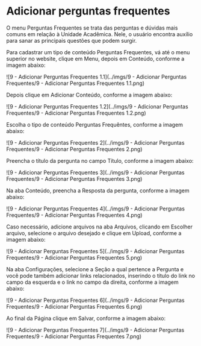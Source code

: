 # Adicionar perguntas frequentes

O menu Perguntas Frequentes se trata das perguntas e dúvidas mais comuns em relação à Unidade Acadêmica. Nele, o usuário encontra auxílio para sanar as
principais questões que podem surgir.

Para cadastrar um tipo de conteúdo Perguntas Frequentes, vá até o menu superior no website, clique em Menu, depois em Conteúdo, conforme a  imagem abaixo:

![9 - Adicionar Perguntas Frequentes 1.1](../imgs/9 - Adicionar Perguntas Frequentes/9 - Adicionar Perguntas Frequentes 1.1.png)

Depois clique em Adicionar Conteúdo, conforme a  imagem abaixo:

![9 - Adicionar Perguntas Frequentes 1.2](../imgs/9 - Adicionar Perguntas Frequentes/9 - Adicionar Perguntas Frequentes 1.2.png)

Escolha o tipo de conteúdo Perguntas Frequêntes, conforme a  imagem abaixo:

![9 - Adicionar Perguntas Frequentes 2](../imgs/9 - Adicionar Perguntas Frequentes/9 - Adicionar Perguntas Frequentes 2.png)

Preencha o título da pergunta no campo Título, conforme a  imagem abaixo:

![9 - Adicionar Perguntas Frequentes 3](../imgs/9 - Adicionar Perguntas Frequentes/9 - Adicionar Perguntas Frequentes 3.png)

Na aba Conteúdo, preencha a Resposta da pergunta, conforme a  imagem abaixo:

![9 - Adicionar Perguntas Frequentes 4](../imgs/9 - Adicionar Perguntas Frequentes/9 - Adicionar Perguntas Frequentes 4.png)

Caso necessário, adicione arquivos na aba Arquivos, clicando em Escolher arquivo, selecione o arquivo desejado e clique em Upload, conforme a  imagem abaixo:

![9 - Adicionar Perguntas Frequentes 5](../imgs/9 - Adicionar Perguntas Frequentes/9 - Adicionar Perguntas Frequentes 5.png)

Na aba Configurações, selecione a Seção a qual pertence a Pergunta e você pode também adicionar links relacionados, inserindo o título do link no campo da
esquerda e o link no campo da direita, conforme a  imagem abaixo:

![9 - Adicionar Perguntas Frequentes 6](../imgs/9 - Adicionar Perguntas Frequentes/9 - Adicionar Perguntas Frequentes 6.png)

Ao final da Página clique em Salvar, conforme a  imagem abaixo:

![9 - Adicionar Perguntas Frequentes 7](../imgs/9 - Adicionar Perguntas Frequentes/9 - Adicionar Perguntas Frequentes 7.png)